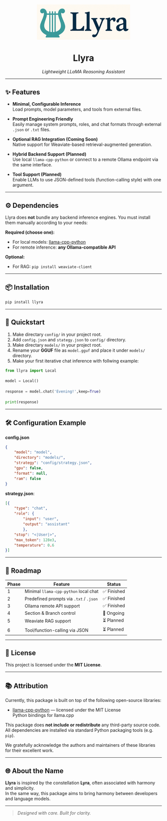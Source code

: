 <p align="center">
  <img src="https://raw.githubusercontent.com/albus-shore/Llyra/main/assets/logo.png" width="300" alt="Llyra Logo"/>
</p>

<h1 align="center">Llyra</h1>

<p align="center">
  <em>Lightweight LLaMA Reasoning Assistant</em>
</p>

---

## ✨ Features

- **Minimal, Configurable Inference**  
  Load prompts, model parameters, and tools from external files.

- **Prompt Engineering Friendly**  
  Easily manage system prompts, roles, and chat formats through external `.json` or `.txt` files.

- **Optional RAG Integration (Coming Soon)**  
  Native support for Weaviate-based retrieval-augmented generation.

- **Hybrid Backend Support (Planned)**  
  Use local `llama-cpp-python` or connect to a remote Ollama endpoint via the same interface.

- **Tool Support (Planned)**  
  Enable LLMs to use JSON-defined tools (function-calling style) with one argument.

---

## ⚙️ Dependencies

Llyra does **not** bundle any backend inference engines. You must install them manually according to your needs:

**Required (choose one):**
- For local models: 
  [llama-cpp-python](https://github.com/abetlen/llama-cpp-python)
- For remote inference: 
  **any Ollama-compatible API**

**Optional:**
- For RAG: 
  `pip install weaviate-client`

---

## 📦 Installation

```bash
pip install llyra
```

---

## 🚀 Quickstart

1. Make directary `config/` in your project root.
2. Add `config.json` and `stategy.json` to `config/` directory.
3. Make directary `models/` in your project root.
4. Rename your **GGUF** file as `model.gguf` and place it under `models/` directory.
4. Make your first iterative chat inference with follwing example:
  ```python
  from llyra import Local

  model = Local()

  response = model.chat('Evening!',keep=True)

  print(response)
  ```

---

## 🛠 Configuration Example

**config.json**

```json
{
    "model": "model",
    "directory": "models/",
    "strategy": "config/strategy.json",
    "gpu": false,
    "format": null,
    "ram": false
}
```

**strategy.json**:

```json
[{
    "type": "chat",
    "role": {
        "input": "user",
        "output": "assistant"
        },
    "stop": "<|User|>",
    "max_token": 128e3,
    "temperature": 0.6
}]
```

---

## 🧭 Roadmap

| Phase | Feature                                  | Status      |
|-------|------------------------------------------|-------------|
| 1     | Minimal `llama-cpp-python` local chat    | ✅ Finished  |
| 2     | Predefined prompts via `.txt` / `.json`  | ✅ Finished  |
| 3     | Ollama remote API support                | ✅ Finished  |
| 4     | Section & Branch control                 | 🔄 Ongoing   |
| 5     | Weaviate RAG support                     | ⏳ Planned   |
| 6     | Tool/function-calling via JSON           | ⏳ Planned   |

---

## 🪪 License

This project is licensed under the **MIT License**.

---

## 📚 Attribution

Currently, this package is built on top of the following open-source libraries:

- [llama-cpp-python](https://github.com/abetlen/llama-cpp-python) — licensed under the MIT License  
  Python bindings for llama.cpp

This package does **not include or redistribute** any third-party source code.  
All dependencies are installed via standard Python packaging tools (e.g. `pip`).

We gratefully acknowledge the authors and maintainers of these libraries for their excellent work.

---

## 🌐 About the Name

**Llyra** is inspired by the constellation **Lyra**, often associated with harmony and simplicity.  
In the same way, this package aims to bring harmony between developers and language models.

---

> _Designed with care. Built for clarity._